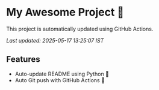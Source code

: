 # My Awesome Project 🚀

This project is automatically updated using GitHub Actions.

_Last updated: 2025-05-17 13:25:07 IST_

## Features
- Auto-update README using Python 🐍
- Auto Git push with GitHub Actions 🤖
